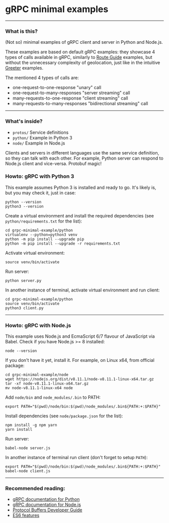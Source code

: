 # gRPC minimal examples

----

### What is this?

(Not so) minimal examples of gRPC client and server in Python and Node.js.

These examples are based on default gRPC examples: they showcase 4 types of calls 
available in gRPC, similarly to 
[Route Guide](https://grpc.io/docs/tutorials/basic/python.html) examples, 
but without the unnecessary complexity of geolocation, just like in the 
intuitive [Greeter](https://grpc.io/docs/quickstart/python.html) examples. 

The mentioned 4 types of calls are:

 - one-request-to-one-response "unary" call
 - one-request-to-many-responses "server streaming" call
 - many-requests-to-one-response "client streaming" call
 - many-requests-to-many-responses "bidirectional streaming" call

----

### What's inside?

 - `protos/`     Service definitions
 - `python/`     Example in Python 3
 - `node/`       Example in Node.js

Clients and servers in different languages use the same service definition,
so they can talk with each other. For example, Python server can respond 
to Node.js client and vice-versa. Protobuf magic!


### Howto: gRPC with Python 3

This example assumes Python 3 is installed and ready to go. It's likely is, 
but you may check it, just in case:

```
python --version
python3 --version
```

Create a virtual environment and install the required dependencies 
(see `python/requirements.txt` for the list):

```
cd grpc-minimal-example/python
virtualenv --python=python3 venv
python -m pip install --upgrade pip
python -m pip install --upgrade -r requirements.txt
```

Activate virtual environment:

```
source venv/bin/activate
```

Run server:

```
python server.py
```

In another instance of terminal, activate virtual environment and run client:

```
cd grpc-minimal-example/python
source venv/bin/activate
python3 client.py
```
---


### Howto: gRPC with Node.js

This example uses Node.js and EcmaScript 6/7 flavour of JavaScript via Babel.
Check if you have Node.js >= 8 installed:

```
node --version
```

If you don't have it yet, install it. For example, on Linux x64, from official 
package:

```
cd grpc-minimal-example/node
wget https://nodejs.org/dist/v8.11.1/node-v8.11.1-linux-x64.tar.gz
tar -xf node-v8.11.1-linux-x64.tar.gz
mv node-v8.11.1-linux-x64 node
```

Add `node/bin` and `node_modules/.bin` to PATH:

```
export PATH="$(pwd)/node/bin:$(pwd)/node_modules/.bin${PATH:+:$PATH}"
```

Install dependencies (see `node/package.json` for the list):

```
npm install -g npm yarn
yarn install
```

Run server:

```
babel-node server.js
```

In another instance of terminal run client (don't forget to setup `PATH`):

```
export PATH="$(pwd)/node/bin:$(pwd)/node_modules/.bin${PATH:+:$PATH}"
babel-node client.js
```
---

### Recommended reading:

 - [gRPC documentation for Python](https://grpc.io/docs/tutorials/basic/python.html)
 - [gRPC documentation for Node.js](https://grpc.io/docs/tutorials/basic/node.html) 
 - [Protocol Buffers Developer Guide](https://developers.google.com/protocol-buffers/docs/overview)
 - [ES6 features](http://es6-features.org)
